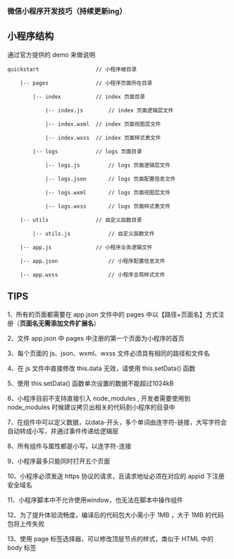 ### 微信小程序开发技巧（持续更新ing）

## 小程序结构

通过官方提供的 demo 来做说明

	quickstart					// 小程序根目录

		|-- pages				// 小程序页面所在目录

			|-- index			// index 页面目录

				|-- index.js 		// index 页面逻辑层文件

				|-- index.wxml 	// index 页面视图层文件

				|-- index.wxss 	// index 页面样式表文件

			|-- logs 			// logs 页面目录

				|-- logs.js 		// logs 页面逻辑层文件

				|-- logs.json 		// logs 页面配置信息文件

				|-- logs.wxml 		// logs 页面视图层文件

				|-- logs.wxss 		// logs 页面样式表文件

		|-- utils 				// 自定义函数目录

			|-- utils.js 			// 自定义函数文件

		|-- app.js 				// 小程序业务逻辑文件

		|-- app.json 				// 小程序配置信息文件

		|-- app.wxss 				// 小程序全局样式文件


## **TIPS**


1、所有的页面都需要在 app.json 文件中的 pages 中以【路径+页面名】方式注册（**页面名无需添加文件扩展名**）

2、文件 app.json 中 pages 中注册的第一个页面为小程序的首页

3、每个页面的 js、json、wxml、wxss 文件必须具有相同的路径和文件名

4、在 js 文件中直接修改 this.data 无效，请使用 this.setData() 函数

5、使用 this.setData() 函数单次设置的数据不能超过1024kB

6、小程序目前不支持直接引入 node_modules , 开发者需要使用到 node_modules 时候建议拷贝出相关的代码到小程序的目录中

7、在组件中可以定义数据，以data-开头，多个单词由连字符-链接，大写字符会自动转成小写，并通过事件传递给逻辑层

8、所有组件与属性都是小写，以连字符-连接 

9、小程序最多只能同时打开五个页面

10、小程序必须发送 https 协议的请求，且请求地址必须在对应的 appid 下注册安全域名

11、小程序脚本中不允许使用window，也无法在脚本中操作组件

12、为了提升体验流畅度，编译后的代码包大小需小于 1MB ，大于 1MB 的代码包将上传失败

13、使用 page 标签选择器，可以修改顶层节点的样式，类似于 HTML 中的 body 标签
